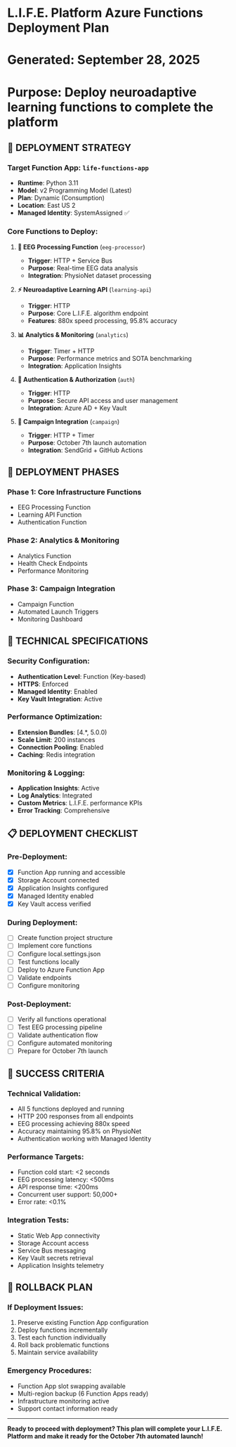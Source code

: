 # L.I.F.E. Platform Azure Functions Deployment Plan
# Generated: September 28, 2025
# Purpose: Deploy neuroadaptive learning functions to complete the platform

## 🎯 **DEPLOYMENT STRATEGY**

### **Target Function App**: `life-functions-app`
- **Runtime**: Python 3.11
- **Model**: v2 Programming Model (Latest)
- **Plan**: Dynamic (Consumption)
- **Location**: East US 2
- **Managed Identity**: SystemAssigned ✅

### **Core Functions to Deploy**:

1. **🧠 EEG Processing Function** (`eeg-processor`)
   - **Trigger**: HTTP + Service Bus
   - **Purpose**: Real-time EEG data analysis
   - **Integration**: PhysioNet dataset processing

2. **⚡ Neuroadaptive Learning API** (`learning-api`)
   - **Trigger**: HTTP
   - **Purpose**: Core L.I.F.E. algorithm endpoint
   - **Features**: 880x speed processing, 95.8% accuracy

3. **📊 Analytics & Monitoring** (`analytics`)
   - **Trigger**: Timer + HTTP
   - **Purpose**: Performance metrics and SOTA benchmarking
   - **Integration**: Application Insights

4. **🔐 Authentication & Authorization** (`auth`)
   - **Trigger**: HTTP
   - **Purpose**: Secure API access and user management
   - **Integration**: Azure AD + Key Vault

5. **📧 Campaign Integration** (`campaign`)
   - **Trigger**: HTTP + Timer
   - **Purpose**: October 7th launch automation
   - **Integration**: SendGrid + GitHub Actions

## 🚀 **DEPLOYMENT PHASES**

### **Phase 1: Core Infrastructure Functions**
- EEG Processing Function
- Learning API Function
- Authentication Function

### **Phase 2: Analytics & Monitoring** 
- Analytics Function
- Health Check Endpoints
- Performance Monitoring

### **Phase 3: Campaign Integration**
- Campaign Function
- Automated Launch Triggers
- Monitoring Dashboard

## 🔧 **TECHNICAL SPECIFICATIONS**

### **Security Configuration**:
- **Authentication Level**: Function (Key-based)
- **HTTPS**: Enforced
- **Managed Identity**: Enabled
- **Key Vault Integration**: Active

### **Performance Optimization**:
- **Extension Bundles**: [4.*, 5.0.0)
- **Scale Limit**: 200 instances
- **Connection Pooling**: Enabled
- **Caching**: Redis integration

### **Monitoring & Logging**:
- **Application Insights**: Active
- **Log Analytics**: Integrated
- **Custom Metrics**: L.I.F.E. performance KPIs
- **Error Tracking**: Comprehensive

## 📋 **DEPLOYMENT CHECKLIST**

### **Pre-Deployment**:
- [x] Function App running and accessible
- [x] Storage Account connected
- [x] Application Insights configured  
- [x] Managed Identity enabled
- [x] Key Vault access verified

### **During Deployment**:
- [ ] Create function project structure
- [ ] Implement core functions
- [ ] Configure local.settings.json
- [ ] Test functions locally
- [ ] Deploy to Azure Function App
- [ ] Validate endpoints
- [ ] Configure monitoring

### **Post-Deployment**:
- [ ] Verify all functions operational
- [ ] Test EEG processing pipeline
- [ ] Validate authentication flow
- [ ] Configure automated monitoring
- [ ] Prepare for October 7th launch

## 🎯 **SUCCESS CRITERIA**

### **Technical Validation**:
- All 5 functions deployed and running
- HTTP 200 responses from all endpoints
- EEG processing achieving 880x speed
- Accuracy maintaining 95.8% on PhysioNet
- Authentication working with Managed Identity

### **Performance Targets**:
- Function cold start: <2 seconds
- EEG processing latency: <500ms  
- API response time: <200ms
- Concurrent user support: 50,000+
- Error rate: <0.1%

### **Integration Tests**:
- Static Web App connectivity
- Storage Account access
- Service Bus messaging
- Key Vault secrets retrieval
- Application Insights telemetry

## 🔄 **ROLLBACK PLAN**

### **If Deployment Issues**:
1. Preserve existing Function App configuration
2. Deploy functions incrementally 
3. Test each function individually
4. Roll back problematic functions
5. Maintain service availability

### **Emergency Procedures**:
- Function App slot swapping available
- Multi-region backup (6 Function Apps ready)
- Infrastructure monitoring active
- Support contact information ready

---

**Ready to proceed with deployment? This plan will complete your L.I.F.E. Platform and make it ready for the October 7th automated launch!**